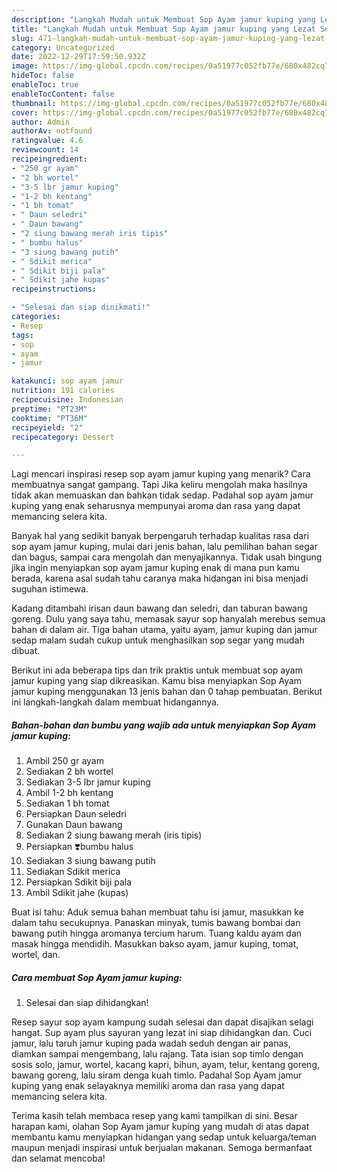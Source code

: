 ```yaml
---
description: "Langkah Mudah untuk Membuat Sop Ayam jamur kuping yang Lezat Sekali, Buat Buka Puasa Enak Banget"
title: "Langkah Mudah untuk Membuat Sop Ayam jamur kuping yang Lezat Sekali, Buat Buka Puasa Enak Banget"
slug: 471-langkah-mudah-untuk-membuat-sop-ayam-jamur-kuping-yang-lezat-sekali-buat-buka-puasa-enak-banget
category: Uncategorized
date: 2022-12-29T17:59:50.932Z
image: https://img-global.cpcdn.com/recipes/0a51977c052fb77e/680x482cq70/sop-ayam-jamur-kuping-foto-resep-utama.jpg
hideToc: false
enableToc: true
enableTocContent: false
thumbnail: https://img-global.cpcdn.com/recipes/0a51977c052fb77e/680x482cq70/sop-ayam-jamur-kuping-foto-resep-utama.jpg
cover: https://img-global.cpcdn.com/recipes/0a51977c052fb77e/680x482cq70/sop-ayam-jamur-kuping-foto-resep-utama.jpg
author: Admin
authorAv: notfound
ratingvalue: 4.6
reviewcount: 14
recipeingredient:
- "250 gr ayam"
- "2 bh wortel"
- "3-5 lbr jamur kuping"
- "1-2 bh kentang"
- "1 bh tomat"
- " Daun seledri"
- " Daun bawang"
- "2 siung bawang merah iris tipis"
- " bumbu halus"
- "3 siung bawang putih"
- " Sdikit merica"
- " Sdikit biji pala"
- " Sdikit jahe kupas"
recipeinstructions:

- "Selesai dan siap dinikmati!"
categories:
- Resep
tags:
- sop
- ayam
- jamur

katakunci: sop ayam jamur 
nutrition: 191 calories
recipecuisine: Indonesian
preptime: "PT23M"
cooktime: "PT36M"
recipeyield: "2"
recipecategory: Dessert

---
```



Lagi mencari inspirasi resep sop ayam jamur kuping yang menarik? Cara membuatnya sangat gampang. Tapi Jika keliru mengolah maka hasilnya tidak akan memuaskan dan bahkan tidak sedap. Padahal sop ayam jamur kuping yang enak seharusnya mempunyai aroma dan rasa yang dapat memancing selera kita.


Banyak hal yang sedikit banyak berpengaruh terhadap kualitas rasa dari sop ayam jamur kuping, mulai dari jenis bahan, lalu pemilihan bahan segar dan bagus, sampai cara mengolah dan menyajikannya. Tidak usah bingung jika ingin menyiapkan sop ayam jamur kuping enak di mana pun kamu berada, karena asal sudah tahu caranya maka hidangan ini bisa menjadi suguhan istimewa.

Kadang ditambahi irisan daun bawang dan seledri, dan taburan bawang goreng. Dulu yang saya tahu, memasak sayur sop hanyalah merebus semua bahan di dalam air. Tiga bahan utama, yaitu ayam, jamur kuping dan jamur sedap malam sudah cukup untuk menghasilkan sop segar yang mudah dibuat.


Berikut ini ada beberapa tips dan trik praktis untuk membuat sop ayam jamur kuping yang siap dikreasikan. Kamu bisa menyiapkan Sop Ayam jamur kuping menggunakan 13 jenis bahan dan 0 tahap pembuatan. Berikut ini langkah-langkah dalam membuat hidangannya.

<!--inarticleads1-->

##### Bahan-bahan dan bumbu yang wajib ada untuk menyiapkan Sop Ayam jamur kuping:

1. Ambil 250 gr ayam
1. Sediakan 2 bh wortel
1. Sediakan 3-5 lbr jamur kuping
1. Ambil 1-2 bh kentang
1. Sediakan 1 bh tomat
1. Persiapkan  Daun seledri
1. Gunakan  Daun bawang
1. Sediakan 2 siung bawang merah (iris tipis)
1. Persiapkan  ❣️bumbu halus
1. Sediakan 3 siung bawang putih
1. Sediakan  Sdikit merica
1. Persiapkan  Sdikit biji pala
1. Ambil  Sdikit jahe (kupas)


Buat isi tahu: Aduk semua bahan membuat tahu isi jamur, masukkan ke dalam tahu secukupnya. Panaskan minyak, tumis bawang bombai dan bawang putih hingga aromanya tercium harum. Tuang kaldu ayam dan masak hingga mendidih. Masukkan bakso ayam, jamur kuping, tomat, wortel, dan. 

<!--inarticleads2-->

##### Cara membuat Sop Ayam jamur kuping:


1. Selesai dan siap dihidangkan!

Resep sayur sop ayam kampung sudah selesai dan dapat disajikan selagi hangat. Sup ayam plus sayuran yang lezat ini siap dihidangkan dan. Cuci jamur, lalu taruh jamur kuping pada wadah seduh dengan air panas, diamkan sampai mengembang, lalu rajang. Tata isian sop timlo dengan sosis solo, jamur, wortel, kacang kapri, bihun, ayam, telur, kentang goreng, bawang goreng, lalu siram denga kuah timlo. Padahal Sop Ayam jamur kuping yang enak selayaknya memiliki aroma dan rasa yang dapat memancing selera kita. 

Terima kasih telah membaca resep yang kami tampilkan di sini. Besar harapan kami, olahan Sop Ayam jamur kuping yang mudah di atas dapat membantu kamu menyiapkan hidangan yang sedap untuk keluarga/teman maupun menjadi inspirasi untuk berjualan makanan. Semoga bermanfaat dan selamat mencoba!
